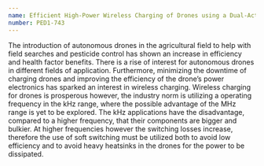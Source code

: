 ```yaml
---
name: Efficient High-Power Wireless Charging of Drones using a Dual-Active-Bridge
number: PED1-743
---
```

The introduction of autonomous drones in the agricultural field to help with field searches and pesticide control has shown an increase in efficiency and health factor benefits. There is a rise of interest for autonomous drones in different fields of application. Furthermore, minimizing the downtime of charging drones and improving the efficiency of the drone’s power electronics has sparked an interest in wireless charging. Wireless charging for drones is prosperous however, the industry norm is utilizing a operating frequency in the kHz range, where the possible advantage of the MHz range is yet to be explored. The kHz applications have the disadvantage, compared to a higher frequency, that their components are bigger and bulkier. At higher frequencies however the switching losses increase, therefore the use of soft switching must be utilized both to avoid low efficiency and to avoid heavy heatsinks in the drones for the power to be dissipated.
